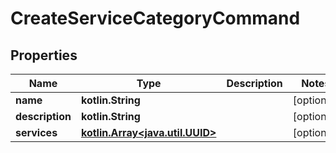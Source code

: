 
# CreateServiceCategoryCommand

## Properties
Name | Type | Description | Notes
------------ | ------------- | ------------- | -------------
**name** | **kotlin.String** |  |  [optional]
**description** | **kotlin.String** |  |  [optional]
**services** | [**kotlin.Array&lt;java.util.UUID&gt;**](java.util.UUID.md) |  |  [optional]



